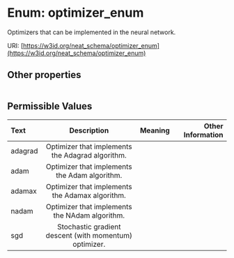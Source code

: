 
# Enum: optimizer_enum


Optimizers that can be implemented in the neural network.

URI: [https://w3id.org/neat_schema/optimizer_enum](https://w3id.org/neat_schema/optimizer_enum)


## Other properties

|  |  |  |
| --- | --- | --- |

## Permissible Values

| Text | Description | Meaning | Other Information |
| :--- | :---: | :---: | ---: |
| adagrad | Optimizer that implements the Adagrad algorithm. |  |  |
| adam | Optimizer that implements the Adam algorithm. |  |  |
| adamax | Optimizer that implements the Adamax algorithm. |  |  |
| nadam | Optimizer that implements the NAdam algorithm. |  |  |
| sgd | Stochastic gradient descent (with momentum) optimizer. |  |  |

